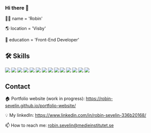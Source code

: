 



### Hi there 👋

🙍‍♂️ name = 'Robin' 

🌎 location = 'Visby'

📖 education = 'Front-End Developer'
















## 🛠 Skills
![](https://img.shields.io/badge/JavaScript-323330?style=for-the-badge&logo=javascript&logoColor=F7DF1E)
![](https://img.shields.io/badge/Node.js-43853D?style=for-the-badge&logo=node.js&logoColor=white)
![](https://img.shields.io/badge/TypeScript-007ACC?style=for-the-badge&logo=typescript&logoColor=white)
![](	https://img.shields.io/badge/HTML5-E34F26?style=for-the-badge&logo=html5&logoColor=whitehttps://img.shields.io/badge/CSS3-1572B6?style=for-the-badge&logo=css3&logoColor=white)
![](	https://img.shields.io/badge/Sass-CC6699?style=for-the-badge&logo=sass&logoColor=white)
![](https://img.shields.io/badge/React-20232A?style=for-the-badge&logo=react&logoColor=61DAFB)
![](	https://img.shields.io/badge/Vue.js-35495E?style=for-the-badge&logo=vue.js&logoColor=4FC08D)
![](https://img.shields.io/badge/MongoDB-4EA94B?style=for-the-badge&logo=mongodb&logoColor=white)
![](https://img.shields.io/badge/MySQL-00000F?style=for-the-badge&logo=mysql&logoColor=white)
![](https://img.shields.io/badge/Express.js-404D59?style=for-the-badge)
![](https://img.shields.io/badge/CSS3-1572B6?style=for-the-badge&logo=css3&logoColor=white)
![](https://img.shields.io/badge/C%23-239120?style=for-the-badge&logo=c-sharp&logoColor=white)
![](https://img.shields.io/badge/styled--components-DB7093?style=for-the-badge&logo=styled-components&logoColor=white)
![](https://img.shields.io/badge/Jira-0052CC?style=for-the-badge&logo=Jira&logoColor=white)

## Contact

 🏠 Portfolio website (work in progress): https://robin-sevelin.github.io/portfolio-website/

 💡 My linkedIn: https://www.linkedin.com/in/robin-sevelin-336b20168/
 
 📫 How to reach me: robin.sevelin@medieinstitutet.se
